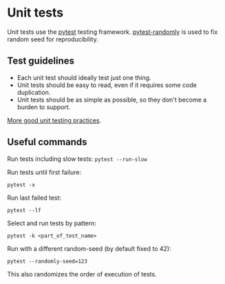 # Unit tests
Unit tests use the [pytest](https://docs.pytest.org/en/latest/index.html) testing framework. [pytest-randomly](https://pypi.org/project/pytest-randomly/) is used to fix random seed for reproducibility.

## Test guidelines
* Each unit test should ideally test just one thing.
* Unit tests should be easy to read, even if it requires some code duplication.
* Unit tests should be as simple as possible, so they don't become a burden to support.

[More good unit testing practices](https://pylonsproject.org/community-unit-testing-guidelines.html).

## Useful commands

Run tests including slow tests:
```pytest --run-slow```

Run tests until first failure:

```pytest -x```

Run last failed test:

```pytest --lf```

Select and run tests by pattern:

```pytest -k <part_of_test_name>```

Run with a different random-seed (by default fixed to 42):

```pytest --randomly-seed=123```

This also randomizes the order of execution of tests.
